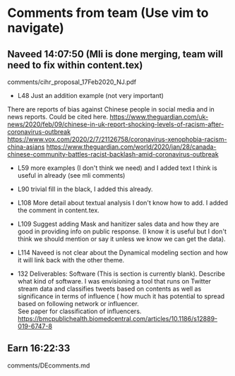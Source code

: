 # Comments from team (Use vim to navigate) 

## Naveed 14:07:50 (Mli is done merging, team will need to fix within content.tex)

comments/cihr_proposal_17Feb2020_NJ.pdf

- L48 Just an addition example (not very important)

There are reports of bias against Chinese people in social media and in news reports. Could be cited here.
https://www.theguardian.com/uk-news/2020/feb/09/chinese-in-uk-report-shocking-levels-of-racism-after-coronavirus-outbreak 
https://www.vox.com/2020/2/7/21126758/coronavirus-xenophobia-racism-china-asians
https://www.theguardian.com/world/2020/jan/28/canada-chinese-community-battles-racist-backlash-amid-coronavirus-outbreak

- L59 more examples (I don't think we need) and I added text I think is useful in already (see mli comments)

- L90 trivial fill in the black, I added this already.

- L108 More detail about textual analysis I don't know how to add. I added the comment in content.tex. 

- L109 Suggest adding Mask and hanitizer sales data and how they are good in providing info on public response. (I know it is useful but I don't think we should mention or say it unless we know we can get the data). 

- L114 Naveed is not clear about the Dynamical modeling section and how it will link back with the other theme.

- 132 Deliverables: Software (This is section is currently blank). Describe what kind of software. I was envisioning a tool that runs on Twitter stream data and classifies tweets based on contents as well as significance in terms of influence ( how much it has potential to spread based on following network or influencer.  
See paper for classification of influencers. https://bmcpublichealth.biomedcentral.com/articles/10.1186/s12889-019-6747-8 


## Earn 16:22:33 

comments/DEcomments.md






